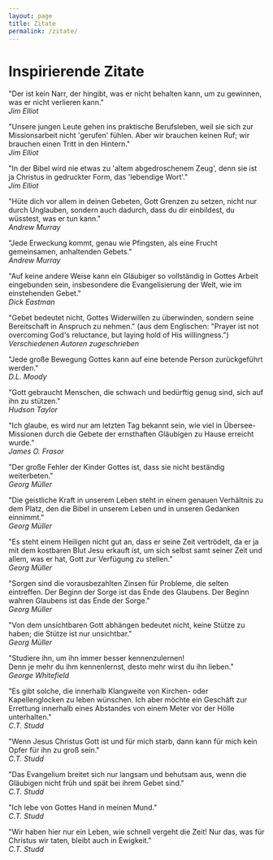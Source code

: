 ```yaml
---
layout: page
title: Zitate
permalink: /zitate/
---
```


# Inspirierende Zitate

"Der ist kein Narr, der hingibt, was er nicht behalten kann, um zu gewinnen, was er nicht verlieren kann."    
*Jim Elliot*

"Unsere jungen Leute gehen ins praktische Berufsleben, weil sie sich zur Missionsarbeit nicht 'gerufen' fühlen. Aber wir brauchen keinen Ruf; wir brauchen einen Tritt in den Hintern."  
*Jim Elliot*

"In der Bibel wird nie etwas zu 'altem abgedroschenem Zeug', denn sie ist ja Christus in gedruckter Form, das 'lebendige Wort'."  
*Jim Elliot*

"Hüte dich vor allem in deinen Gebeten, Gott Grenzen zu setzen, nicht nur durch Unglauben, sondern auch dadurch, dass du dir einbildest, du wüsstest, was er tun kann."  
*Andrew Murray*

"Jede Erweckung kommt, genau wie Pfingsten, als eine Frucht gemeinsamen, anhaltenden Gebets."  
*Andrew Murray*

"Auf keine andere Weise kann ein Gläubiger so vollständig in Gottes Arbeit eingebunden sein, insbesondere die Evangelisierung der Welt, wie im einstehenden Gebet."  
*Dick Eastman*

"Gebet bedeutet nicht, Gottes Widerwillen zu überwinden, sondern seine Bereitschaft in Anspruch zu nehmen." (aus dem Englischen: "Prayer ist not overcoming God's reluctance, but laying hold of His willingness.")  
*Verschiedenen Autoren zugeschrieben*

"Jede große Bewegung Gottes kann auf eine betende Person zurückgeführt werden."  
*D.L. Moody* 

"Gott gebraucht Menschen, die schwach und bedürftig genug sind, sich auf ihn zu stützen."  
*Hudson Taylor*

"Ich glaube, es wird nur am letzten Tag bekannt sein, wie viel in Übersee-Missionen durch die Gebete der ernsthaften Gläubigen zu Hause erreicht wurde."  
*James O. Frasor*

"Der große Fehler der Kinder Gottes ist, dass sie nicht beständig weiterbeten."  
*Georg Müller*

"Die geistliche Kraft in unserem Leben steht in einem genauen Verhältnis zu dem Platz, den die Bibel in unserem Leben und in unseren Gedanken einnimmt."  
*Georg Müller*

"Es steht einem Heiligen nicht gut an, dass er seine Zeit vertrödelt, da er ja mit dem kostbaren Blut Jesu erkauft ist, um sich selbst samt seiner Zeit und allem, was er hat, Gott zur Verfügung zu stellen."  
*Georg Müller*

"Sorgen sind die vorausbezahlten Zinsen für Probleme, die selten eintreffen. Der Beginn der Sorge ist das Ende des Glaubens. Der Beginn wahren Glaubens ist das Ende der Sorge."  
*Georg Müller*

"Von dem unsichtbaren Gott abhängen bedeutet nicht, keine Stütze zu haben; die Stütze ist nur unsichtbar."  
*Georg Müller*

"Studiere ihn, um ihn immer besser kennenzulernen!  
Denn je mehr du ihm kennenlernst, desto mehr wirst du ihn lieben."  
*George Whitefield*

"Es gibt solche, die innerhalb Klangweite von Kirchen- oder Kapellenglocken zu leben wünschen. Ich aber möchte ein Geschäft zur Errettung innerhalb eines Abstandes von einem Meter vor der Hölle unterhalten."  
*C.T. Studd*

"Wenn Jesus Christus Gott ist und für mich starb, dann kann für mich kein Opfer für ihn zu groß sein."  
*C.T. Studd*  

"Das Evangelium breitet sich nur langsam und behutsam aus, wenn die Gläubigen nicht früh und spät bei ihrem Gebet sind."  
*C.T. Studd*

"Ich lebe von Gottes Hand in meinen Mund."  
*C.T. Studd*  

"Wir haben hier nur ein Leben, wie schnell vergeht die Zeit! Nur das, was für Christus wir taten, bleibt auch in Ewigkeit."  
*C.T. Studd*  